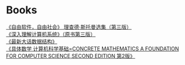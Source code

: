 # Books  

[《自由软件，自由社会》  理查德·斯托曼选集（第三版）](http://download-mirror.savannah.gnu.org/releases//blug/fsfs-zh/fsfs-zh.pdf)  
[《深入理解计算机系统》（原书第三版）](https://jackmk.ctfile.com/fs/14155983-229707836)  
[《最新大话数据结构》](http://www.jqhtml.com/down/5066.html)  
[《具体数学 计算机科学基础=CONCRETE MATHEMATICS A FOUNDATION FOR COMPUTER SCIENCE,SECOND EDITION 第2版》](https://u17250589.pipipan.com/fs/17250589-302230695)
